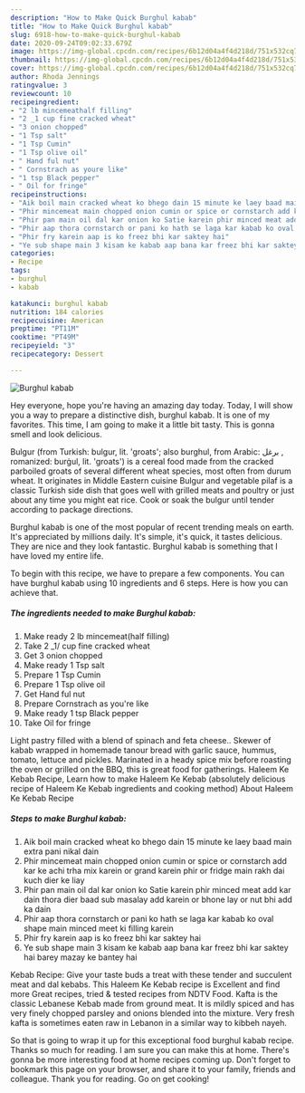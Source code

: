```yaml
---
description: "How to Make Quick Burghul kabab"
title: "How to Make Quick Burghul kabab"
slug: 6918-how-to-make-quick-burghul-kabab
date: 2020-09-24T09:02:33.679Z
image: https://img-global.cpcdn.com/recipes/6b12d04a4f4d218d/751x532cq70/burghul-kabab-recipe-main-photo.jpg
thumbnail: https://img-global.cpcdn.com/recipes/6b12d04a4f4d218d/751x532cq70/burghul-kabab-recipe-main-photo.jpg
cover: https://img-global.cpcdn.com/recipes/6b12d04a4f4d218d/751x532cq70/burghul-kabab-recipe-main-photo.jpg
author: Rhoda Jennings
ratingvalue: 3
reviewcount: 10
recipeingredient:
- "2 lb mincemeathalf filling"
- "2 _1 cup fine cracked wheat"
- "3 onion chopped"
- "1 Tsp salt"
- "1 Tsp Cumin"
- "1 Tsp olive oil"
- " Hand ful nut"
- " Cornstrach as youre like"
- "1 tsp Black pepper"
- " Oil for fringe"
recipeinstructions:
- "Aik boil main cracked wheat ko bhego dain 15 minute ke laey baad main extra pani nikal dain"
- "Phir mincemeat main chopped onion cumin or spice or cornstarch add kar ke achi trha mix karein or grand karein phir or fridge main rakh dai kuch dier ke liay"
- "Phir pan main oil dal kar onion ko Satie karein phir minced meat add kar dain thora dier baad sub masalay add karein or bhone lay or nut bhi add ka dain"
- "Phir aap thora cornstarch or pani ko hath se laga kar kabab ko oval shape main minced meet ki filling karein"
- "Phir fry karein aap is ko freez bhi kar saktey hai"
- "Ye sub shape main 3 kisam ke kabab aap bana kar freez bhi kar saktey hai barey mazay ke bantey hai"
categories:
- Recipe
tags:
- burghul
- kabab

katakunci: burghul kabab 
nutrition: 184 calories
recipecuisine: American
preptime: "PT11M"
cooktime: "PT49M"
recipeyield: "3"
recipecategory: Dessert

---
```



![Burghul kabab](https://img-global.cpcdn.com/recipes/6b12d04a4f4d218d/751x532cq70/burghul-kabab-recipe-main-photo.jpg)

Hey everyone, hope you're having an amazing day today. Today, I will show you a way to prepare a distinctive dish, burghul kabab. It is one of my favorites. This time, I am going to make it a little bit tasty. This is gonna smell and look delicious.

Bulgur (from Turkish: bulgur, lit. &#39;groats&#39;; also burghul, from Arabic: برغل ‎, romanized: burġul, lit. &#39;groats&#39;) is a cereal food made from the cracked parboiled groats of several different wheat species, most often from durum wheat. It originates in Middle Eastern cuisine Bulgur and vegetable pilaf is a classic Turkish side dish that goes well with grilled meats and poultry or just about any time you might eat rice. Cook or soak the bulgur until tender according to package directions.

Burghul kabab is one of the most popular of recent trending meals on earth. It's appreciated by millions daily. It's simple, it's quick, it tastes delicious. They are nice and they look fantastic. Burghul kabab is something that I have loved my entire life.


To begin with this recipe, we have to prepare a few components. You can have burghul kabab using 10 ingredients and 6 steps. Here is how you can achieve that.

<!--inarticleads1-->

##### The ingredients needed to make Burghul kabab:

1. Make ready 2 lb mincemeat(half filling)
1. Take 2 _1/ cup fine cracked wheat
1. Get 3 onion chopped
1. Make ready 1 Tsp salt
1. Prepare 1 Tsp Cumin
1. Prepare 1 Tsp olive oil
1. Get  Hand ful nut
1. Prepare  Cornstrach as you&#39;re like
1. Make ready 1 tsp Black pepper
1. Take  Oil for fringe


Light pastry filled with a blend of spinach and feta cheese.. Skewer of kabab wrapped in homemade tanour bread with garlic sauce, hummus, tomato, lettuce and pickles. Marinated in a heady spice mix before roasting the oven or grilled on the BBQ, this is great food for gatherings. Haleem Ke Kebab Recipe, Learn how to make Haleem Ke Kebab (absolutely delicious recipe of Haleem Ke Kebab ingredients and cooking method) About Haleem Ke Kebab Recipe 

<!--inarticleads2-->

##### Steps to make Burghul kabab:

1. Aik boil main cracked wheat ko bhego dain 15 minute ke laey baad main extra pani nikal dain
1. Phir mincemeat main chopped onion cumin or spice or cornstarch add kar ke achi trha mix karein or grand karein phir or fridge main rakh dai kuch dier ke liay
1. Phir pan main oil dal kar onion ko Satie karein phir minced meat add kar dain thora dier baad sub masalay add karein or bhone lay or nut bhi add ka dain
1. Phir aap thora cornstarch or pani ko hath se laga kar kabab ko oval shape main minced meet ki filling karein
1. Phir fry karein aap is ko freez bhi kar saktey hai
1. Ye sub shape main 3 kisam ke kabab aap bana kar freez bhi kar saktey hai barey mazay ke bantey hai


Kebab Recipe: Give your taste buds a treat with these tender and succulent meat and dal kebabs. This Haleem Ke Kebab recipe is Excellent and find more Great recipes, tried &amp; tested recipes from NDTV Food. Kafta is the classic Lebanese Kebab made from ground meat. It is mildly spiced and has very finely chopped parsley and onions blended into the mixture. Very fresh kafta is sometimes eaten raw in Lebanon in a similar way to kibbeh nayeh. 

So that is going to wrap it up for this exceptional food burghul kabab recipe. Thanks so much for reading. I am sure you can make this at home. There's gonna be more interesting food at home recipes coming up. Don't forget to bookmark this page on your browser, and share it to your family, friends and colleague. Thank you for reading. Go on get cooking!
